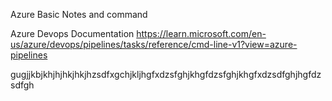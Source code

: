 Azure Basic Notes and command

Azure Devops Documentation
https://learn.microsoft.com/en-us/azure/devops/pipelines/tasks/reference/cmd-line-v1?view=azure-pipelines

gugjjkbjkhjhjhkjhkjhzsdfxgchjkljhgfxdzsfghjkhgfdzsfghjkhgfxdzsdfghjhgfdzsdfgh
